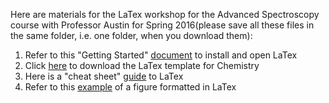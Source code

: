 Here are materials for the LaTex workshop for the Advanced Spectroscopy course with Professor Austin for Spring 2016(please save all these files in the same folder, i.e. one folder, when you download them):
1.	Refer to this "Getting Started" [document](https://github.com/barnarderc/workshops/blob/master/Spring%202016/Advanced%20Spectroscopy%20Lab%20(Austin)/latex_-_getting_started.pdf) to install and open LaTex
2.	Click [here](https://drive.google.com/a/barnard.edu/file/d/0Bw_8QD4TjcqGSkxma3pmM0stQnM/view?usp=sharing) to download the LaTex template for Chemistry
3.	Here is a "cheat sheet" [guide](https://github.com/barnarderc/workshops/blob/master/Spring%202016/Advanced%20Spectroscopy%20Lab%20(Austin)/latex_ref_sheet.pdf) to LaTex 
4.	Refer to this [example](https://github.com/barnarderc/workshops/blob/master/Spring%202016/Advanced%20Spectroscopy%20Lab%20(Austin)/figure_example.pdf) of a figure formatted in LaTex

